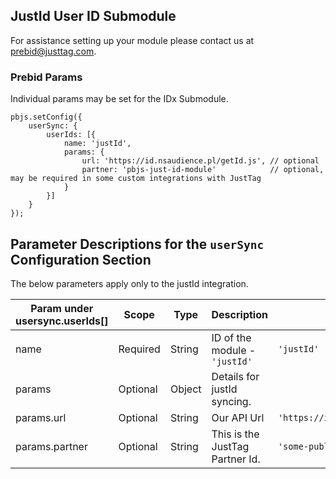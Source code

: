 ## JustId User ID Submodule

For assistance setting up your module please contact us at [prebid@justtag.com](prebid@justtag.com).

### Prebid Params

Individual params may be set for the IDx Submodule.
```
pbjs.setConfig({
    userSync: {
        userIds: [{
            name: 'justId',
            params: {
                url: 'https://id.nsaudience.pl/getId.js', // optional
                partner: 'pbjs-just-id-module'            // optional, may be required in some custom integrations with JustTag
            }
        }]
    }
});
```
## Parameter Descriptions for the `userSync` Configuration Section
The below parameters apply only to the justId integration.

| Param under usersync.userIds[] | Scope | Type | Description | Example |
| --- | --- | --- | --- | --- |
| name | Required | String | ID of the module - `'justId'` | `'justId'` |
| params | Optional | Object | Details for justId syncing. | |
| params.url | Optional | String | Our API Url | `'https://id.nsaudience.pl/getId.js'` |
| params.partner | Optional | String | This is the JustTag Partner Id. | `'some-publisher'` |
